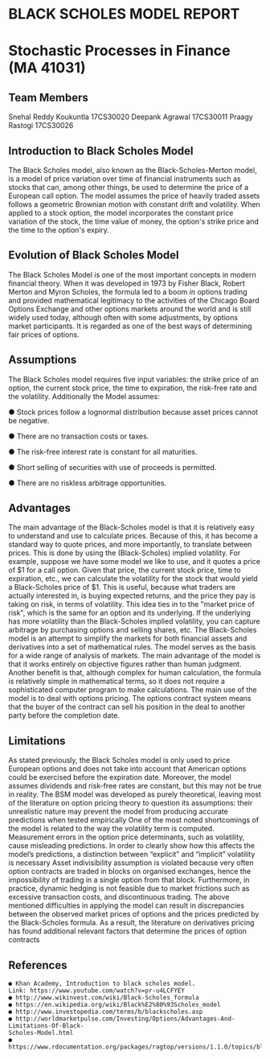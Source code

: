 # BLACK SCHOLES MODEL REPORT

# Stochastic Processes in Finance (MA 41031)
## Team Members

Snehal Reddy Koukuntla 17CS30020
Deepank Agrawal 17CS30011
Praagy Rastogi 17CS30026


## Introduction to Black Scholes Model

The Black Scholes model, also known as the Black-Scholes-Merton model, is a
model of price variation over time of financial instruments such as stocks that
can, among other things, be used to determine the price of a European call
option. The model assumes the price of heavily traded assets follows a geometric
Brownian motion with constant drift and volatility. When applied to a stock
option, the model incorporates the constant price variation of the stock, the time
value of money, the option's strike price and the time to the option's expiry.

## Evolution of Black Scholes Model

The Black Scholes Model is one of the most important concepts in modern
financial theory. When it was developed in 1973 by Fisher Black, Robert Merton
and Myron Scholes, the formula led to a boom in options trading and provided
mathematical legitimacy to the activities of the Chicago Board Options Exchange
and other options markets around the world and is still widely used today,
although often with some adjustments, by options market participants. It is
regarded as one of the best ways of determining fair prices of options.

## Assumptions

The Black Scholes model requires five input variables: the strike price of an
option, the current stock price, the time to expiration, the risk-free rate and the
volatility.
Additionally the Model assumes:

● Stock prices follow a lognormal distribution because asset prices cannot be
negative.

● There are no transaction costs or taxes.

● The risk-free interest rate is constant for all maturities.

● Short selling of securities with use of proceeds is permitted.

● There are no riskless arbitrage opportunities.


## Advantages

The main advantage of the Black-Scholes model is that it is relatively easy to
understand and use to calculate prices. Because of this, it has become a standard
way to quote prices, and more importantly, to translate between prices. This is
done by using the (Black-Scholes) implied volatility.
For example, suppose we have some model we like to use, and it quotes a price of
$1 for a call option. Given that price, the current stock price, time to expiration,
etc., we can calculate the volatility for the stock that would yield a Black-Scholes
price of $1.
This is useful, because what traders are actually interested in, is buying expected
returns, and the price they pay is taking on risk, in terms of volatility. This idea
ties in to the "market price of risk", which is the same for an option and its
underlying. If the underlying has more volatility than the Black-Scholes implied
volatility, you can capture arbitrage by purchasing options and selling shares, etc.
The Black-Scholes model is an attempt to simplify the markets for both financial
assets and derivatives into a set of mathematical rules. The model serves as the
basis for a wide range of analysis of markets.
The main advantage of the model is that it works entirely on objective figures
rather than human judgment. Another benefit is that, although complex for
human calculation, the formula is relatively simple in mathematical terms, so it
does not require a sophisticated computer program to make calculations.
The main use of the model is to deal with options pricing. The options contract
system means that the buyer of the contract can sell his position in the deal to
another party before the completion date.


## Limitations

As stated previously, the Black Scholes model is only used to price European
options and does not take into account that American options could be exercised
before the expiration date. Moreover, the model assumes dividends and risk-free
rates are constant, but this may not be true in reality.
The BSM model was developed as purely theoretical, leaving most of the
literature on option pricing theory to question its assumptions: their unrealistic
nature may prevent the model from producing accurate predictions when tested
empirically
One of the most noted shortcomings of the model is related to the way the
volatility term is computed. Measurement errors in the option price
determinants, such as volatility, cause misleading predictions. In order to clearly
show how this affects the model’s predictions, a distinction between “explicit”
and “implicit” volatility is necessary
Asset indivisibility assumption is violated because very often option contracts are
traded in blocks on organised exchanges, hence the impossibility of trading in a
single option from that block. Furthermore, in practice, dynamic hedging is not
feasible due to market frictions such as excessive transaction costs, and
discontinuous trading.
The above mentioned difficulties in applying the model can result in
discrepancies between the observed market prices of options and the prices
predicted by the Black-Scholes formula. As a result, the literature on derivatives
pricing has found additional relevant factors that determine the prices of option
contracts

## References

```
● Khan Academy, Introduction to black scholes model.
Link: ​https://www.youtube.com/watch?v=pr-u4LCFYEY
● http://www.wikinvest.com/wiki/Black-Scholes_formula
● https://en.wikipedia.org/wiki/Black%E2%80%93Scholes_model
● http://www.investopedia.com/terms/b/blackscholes.asp
● http://worldmarketpulse.com/Investing/Options/Advantages-And-Limitations-Of-Black-
Scholes-Model.html
● https://www.rdocumentation.org/packages/ragtop/versions/1.1.0/topics/blackscholes
```

